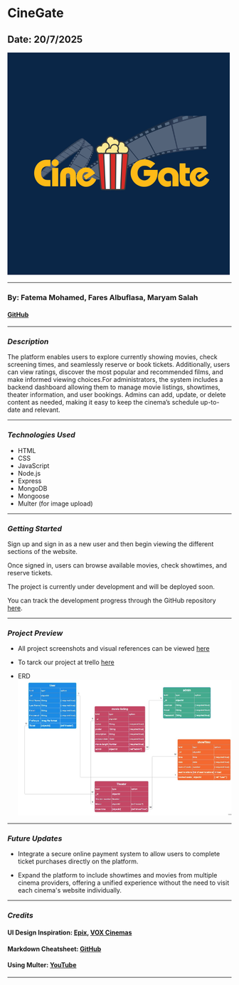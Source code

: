 # CineGate

## Date: 20/7/2025

![Image 1](image/logo.png)

---

### By: Fatema Mohamed, Fares Albuflasa, Maryam Salah

#### [GitHub](https://github.com/FerasAlbuflasa01/cinema-website)

---

### **_Description_**

The platform enables users to explore currently showing movies, check screening times, and seamlessly reserve or book tickets. Additionally, users can view ratings, discover the most popular and recommended films, and make informed viewing choices.For administrators, the system includes a backend dashboard allowing them to manage movie listings, showtimes, theater information, and user bookings. Admins can add, update, or delete content as needed, making it easy to keep the cinema’s schedule up-to-date and relevant.

---

### **_Technologies Used_**

- HTML
- CSS
- JavaScript
- Node.js
- Express
- MongoDB
- Mongoose
- Multer (for image upload)

---

### **_Getting Started_**

Sign up and sign in as a new user and then begin viewing the different sections of the website.

Once signed in, users can browse available movies, check showtimes, and reserve tickets.

The project is currently under development and will be deployed soon.

You can track the development progress through the GitHub repository [here](https://github.com/FerasAlbuflasa01/cinema-website).

---

### **_Project Preview_**

- All project screenshots and visual references can be viewed [here](https://drive.google.com/file/d/1jH3iORZ3LbZDXxyJwevK8hZ0L3YHkoAa/view)

- To tarck our project at trello [here](https://trello.com/b/cEx1qjnE/cinegate)

- ERD ![ERD](image/erd.jpeg)

---

### **_Future Updates_**

- Integrate a secure online payment system to allow users to complete ticket purchases directly on the platform.

- Expand the platform to include showtimes and movies from multiple cinema providers, offering a unified experience without the need to visit each cinema's website individually.

---

### **_Credits_**

#### UI Design Inspiration: [Epix](https://www.epixcinemas.com/), [VOX Cinemas](https://bhr.voxcinemas.com/showtimes?&w=th&gad_source=1&gad_campaignid=21065925566&gbraid=0AAAAAC6jtJQEj1a4qUvOQdtK6PwN5cgwE&gclid=Cj0KCQjwhO3DBhDkARIsANxrhTo31WIDpK9HbScP1E0o6ZWRUmMzMcUXT8gIJRtYx1vwpZ03APsSVVcaAufAEALw_wcB)

#### Markdown Cheatsheet: [GitHub](https://github.com/FerasAlbuflasa01/cinema-website)

#### Using Multer: [YouTube](https://www.youtube.com/watch?v=wIOpe8S2Mk8)

---
